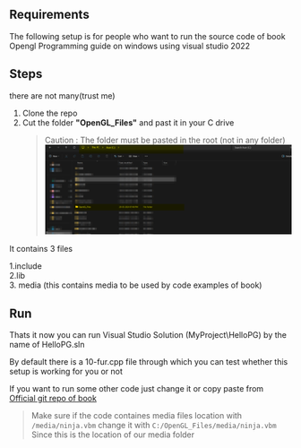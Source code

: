 ## Requirements

The following setup is for people who want to run the source code of book Opengl Programming guide on windows using visual studio 2022

## Steps

there are not many(trust me)

1. Clone the repo
2. Cut the folder **"OpenGL_Files"** and past it in your C drive
   > Caution : The folder must be pasted in the root (not in any folder)
![alt text](image.png)

It contains 3 files 

1.include  
2.lib  
3. media (this contains media to be used by code examples of book)  

## Run

Thats it
now you can run Visual Studio Solution (MyProject\HelloPG) by the name of HelloPG.sln

By default there is a 10-fur.cpp file through which you can test whether this setup is working for you or not

If you want to run some other code just change it or copy paste from [Official git repo of book](https://github.com/openglredbook/examples/tree/master/src)

> Make sure if the code containes media files location with `/media/ninja.vbm` change it with `C:/OpenGL_Files/media/ninja.vbm` Since this is the location of our media folder


